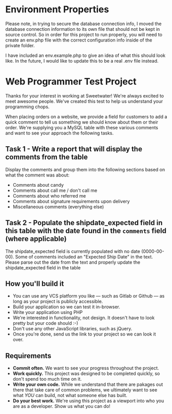 # **Environment Properties**

Please note, in trying to secure the database connection info, I moved the database connection information to its own file that should not be kept in source control.
So in order for this project to run properly, you will need to create an env.php file with the correct configuration info inside of the private folder.

I have included an env.example.php to give an idea of what this should look like.
In the future, I would like to update this to be a real .env file instead.

# Web Programmer Test Project

Thanks for your interest in working at Sweetwater! We're always excited to meet awesome people. We've created this test to help us understand your programming chops.

When placing orders on a website, we provide a field for customers to add a quick comment to tell us something we should know about them or their order. We're supplying you a MySQL table with these various comments and want to see your approach the following tasks.


## Task 1 - Write a report that will display the comments from the table

Display the comments and group them into the following sections based on what the comment was about:
- Comments about candy
- Comments about call me / don't call me
- Comments about who referred me
- Comments about signature requirements upon delivery
- Miscellaneous comments (everything else)


## Task 2 - Populate the shipdate_expected field in this table with the date found in the `comments` field (where applicable)

The shipdate_expected field is currently populated with no date (0000-00-00). Some of comments included an "Expected Ship Date" in the text. Please parse out the date from the text and properly update the shipdate_expected field in the table


## How you'll build it

- You can use any VCS platform you like — such as Gitlab or Github — as long as your project is publicly accessible.
- Build your application so we can test it in-browser.
- Write your application using PHP
- We're interested in functionality, not design. It doesn't have to look pretty but your code should :-)
- Don't use any other JavaScript libraries, such as jQuery.
- Once you're done, send us the link to your project so we can look it over.


## Requirements

- __Commit often.__ We want to see your progress throughout the project.
- __Work quickly.__ This project was designed to be completed quickly, so don't spend too much time on it.
- __Write your own code.__ While we understand that there are pakages out there that take care of common problems, we ultimately want to see what _YOU_ can build, not what someone else has built.
- __Do your best work.__ We're using this project as a viewport into who you are as a developer. Show us what you can do!